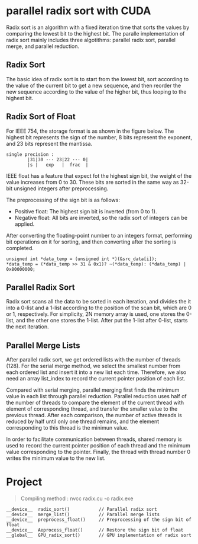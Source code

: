 # parallel radix sort with CUDA

Radix sort is an algorithm with a fixed iteration time that sorts the values by comparing the lowest bit to the highest bit. The paralle implementation of radix sort mainly includes three algotithms: parallel radix sort, parallel merge, and parallel reduction.

## Radix Sort

The basic idea of radix sort is to start from the lowest bit, sort according to the value of the current bit to get a new sequence, and then reorder the new sequence according to the value of the higher bit, thus looping to the highest bit. 

## Radix Sort of Float

For IEEE 754, the storage format is as shown in the figure below. The highest bit represents the sign of the number, 8 bits represent the exponent, and 23 bits represent the mantissa.

```
single precision : 
		|31|30 ··· 23|22 ··· 0|
		|s |   exp   |  frac  |
```

IEEE float has a feature that expect fot the highest sign bit, the weight of the value increases from 0 to 30. These bits are sorted in the same way as 32-bit unsigned integers after preprocessing. 

The preprocessing of the sign bit is as follows: 
 - Positive float: The highest sign bit is inverted (from 0 to 1).
 - Negative float: All bits are inverted, so the radix sort of integers can be applied.
 
 After converting the floating-point number to an integers format, performing bit operations on it for sorting, and then converting after the sorting is completed.


```
unsigned int *data_temp = (unsigned int *)(&src_data[i]);    
*data_temp = (*data_temp >> 31 & 0x1)? ~(*data_temp): (*data_temp) | 0x80000000; 
```
## Parallel Radix Sort

Radix sort scans all the data to be sorted in each iteration, and divides the it into a 0-list and a 1-list according to the position of the scan bit, which are 0 or 1, respectively. For simplicity, 2N memory array is used, one stores the 0-list, and the other one stores the 1-list. After put the 1-list after 0-list, starts the next iteration.


## Parallel Merge Lists

After parallel radix sort, we get ordered lists with the number of threads (128). For the serial merge method, we select the smallest number from each ordered list and insert it into a new list each time. Therefore, we also need an array list_index to record the current pointer position of each list.

Compared with serial merging, parallel merging first finds the minimum value in each list through parallel reduction. Parallel reduction uses half of the number of threads to compare the element of the current thread with element of corresponding thread, and transfer the smaller value to the previous thread. After each comparison, the number of active threads is reduced by half until only one thread remains, and the element corresponding to this thread is the minimun value.

In order to facilitate communication between threads, shared memory is used to record the current pointer position of each thread and the minimum value corresponding to the pointer. Finally, the thread with thread number 0 writes the minimum value to the new list.


# Project

> Compiling method : 
> nvcc  radix.cu  -o  radix.exe

```
__device__  radix_sort()           // Parallel radix sort
__device__  merge_list()           // Parallel merge lists
__device__  preprocess_float()     // Preprocessing of the sign bit of float
__device__  Aeprocess_float()      // Restore the sign bit of float
__global__  GPU_radix_sort()       // GPU implementation of radix sort
```




